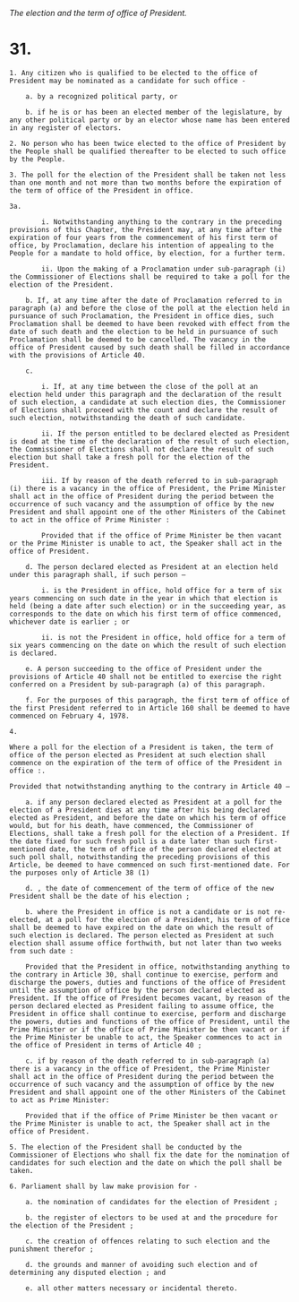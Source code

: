 *The election and the term of office of President.*

# 31.

    1. Any citizen who is qualified to be elected to the office of President may be nominated as a candidate for such office -

        a. by a recognized political party, or

        b. if he is or has been an elected member of the legislature, by any other political party or by an elector whose name has been entered in any register of electors.

    2. No person who has been twice elected to the office of President by the People shall be qualified thereafter to be elected to such office by the People.

    3. The poll for the election of the President shall be taken not less than one month and not more than two months before the expiration of the term of office of the President in office.

    3a. 

            i. Notwithstanding anything to the contrary in the preceding provisions of this Chapter, the President may, at any time after the expiration of four years from the commencement of his first term of office, by Proclamation, declare his intention of appealing to the People for a mandate to hold office, by election, for a further term.

            ii. Upon the making of a Proclamation under sub-paragraph (i) the Commissioner of Elections shall be required to take a poll for the election of the President.

        b. If, at any time after the date of Proclamation referred to in paragraph (a) and before the close of the poll at the election held in pursuance of such Proclamation, the President in office dies, such Proclamation shall be deemed to have been revoked with effect from the date of such death and the election to be held in pursuance of such Proclamation shall be deemed to be cancelled. The vacancy in the office of President caused by such death shall be filled in accordance with the provisions of Article 40.

        c. 

            i. If, at any time between the close of the poll at an election held under this paragraph and the declaration of the result of such election, a candidate at such election dies, the Commissioner of Elections shall proceed with the count and declare the result of such election, notwithstanding the death of such candidate.

            ii. If the person entitled to be declared elected as President is dead at the time of the declaration of the result of such election, the Commissioner of Elections shall not declare the result of such election but shall take a fresh poll for the election of the President.

            iii. If by reason of the death referred to in sub-paragraph (i) there is a vacancy in the office of President, the Prime Minister shall act in the office of President during the period between the occurrence of such vacancy and the assumption of office by the new President and shall appoint one of the other Ministers of the Cabinet to act in the office of Prime Minister :

            Provided that if the office of Prime Minister be then vacant or the Prime Minister is unable to act, the Speaker shall act in the office of President.

        d. The person declared elected as President at an election held under this paragraph shall, if such person –

            i. is the President in office, hold office for a term of six years commencing on such date in the year in which that election is held (being a date after such election) or in the succeeding year, as corresponds to the date on which his first term of office commenced, whichever date is earlier ; or

            ii. is not the President in office, hold office for a term of six years commencing on the date on which the result of such election is declared.

        e. A person succeeding to the office of President under the provisions of Article 40 shall not be entitled to exercise the right conferred on a President by sub-paragraph (a) of this paragraph.

        f. For the purposes of this paragraph, the first term of office of the first President referred to in Article 160 shall be deemed to have commenced on February 4, 1978.

    4. 

    Where a poll for the election of a President is taken, the term of office of the person elected as President at such election shall commence on the expiration of the term of office of the President in office :. 

    Provided that notwithstanding anything to the contrary in Article 40 –

        a. if any person declared elected as President at a poll for the election of a President dies at any time after his being declared elected as President, and before the date on which his term of office would, but for his death, have commenced, the Commissioner of Elections, shall take a fresh poll for the election of a President. If the date fixed for such fresh poll is a date later than such first-mentioned date, the term of office of the person declared elected at such poll shall, notwithstanding the preceding provisions of this Article, be deemed to have commenced on such first-mentioned date. For the purposes only of Article 38 (1)

        d. , the date of commencement of the term of office of the new President shall be the date of his election ;

        b. where the President in office is not a candidate or is not re-elected, at a poll for the election of a President, his term of office shall be deemed to have expired on the date on which the result of such election is declared. The person elected as President at such election shall assume office forthwith, but not later than two weeks from such date :

        Provided that the President in office, notwithstanding anything to the contrary in Article 30, shall continue to exercise, perform and discharge the powers, duties and functions of the office of President until the assumption of office by the person declared elected as President. If the office of President becomes vacant, by reason of the person declared elected as President failing to assume office, the President in office shall continue to exercise, perform and discharge the powers, duties and functions of the office of President, until the Prime Minister or if the office of Prime Minister be then vacant or if the Prime Minister be unable to act, the Speaker commences to act in the office of President in terms of Article 40 ;

        c. if by reason of the death referred to in sub-paragraph (a) there is a vacancy in the office of President, the Prime Minister shall act in the office of President during the period between the occurrence of such vacancy and the assumption of office by the new President and shall appoint one of the other Ministers of the Cabinet to act as Prime Minister:

        Provided that if the office of Prime Minister be then vacant or the Prime Minister is unable to act, the Speaker shall act in the office of President.

    5. The election of the President shall be conducted by the Commissioner of Elections who shall fix the date for the nomination of candidates for such election and the date on which the poll shall be taken.

    6. Parliament shall by law make provision for -

        a. the nomination of candidates for the election of President ;

        b. the register of electors to be used at and the procedure for the election of the President ;

        c. the creation of offences relating to such election and the punishment therefor ;

        d. the grounds and manner of avoiding such election and of determining any disputed election ; and

        e. all other matters necessary or incidental thereto.